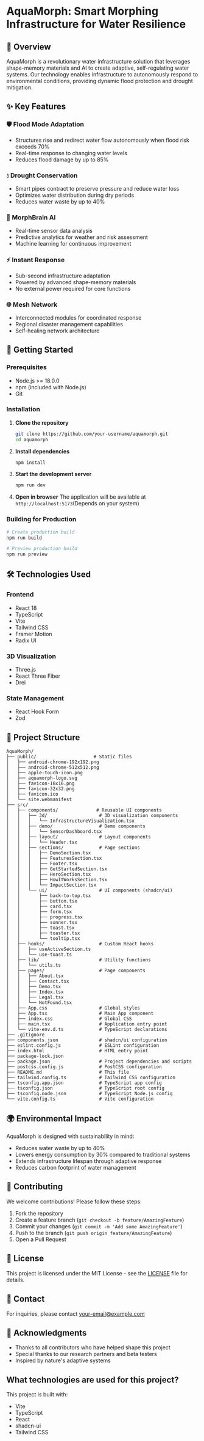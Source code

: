 # AquaMorph: Smart Morphing Infrastructure for Water Resilience

## 🌊 Overview

AquaMorph is a revolutionary water infrastructure solution that leverages shape-memory materials and AI to create adaptive, self-regulating water systems. Our technology enables infrastructure to autonomously respond to environmental conditions, providing dynamic flood protection and drought mitigation.

## ✨ Key Features

### 🛡️ Flood Mode Adaptation
- Structures rise and redirect water flow autonomously when flood risk exceeds 70%
- Real-time response to changing water levels
- Reduces flood damage by up to 85%

### 💧 Drought Conservation
- Smart pipes contract to preserve pressure and reduce water loss
- Optimizes water distribution during dry periods
- Reduces water waste by up to 40%

### 🧠 MorphBrain AI
- Real-time sensor data analysis
- Predictive analytics for weather and risk assessment
- Machine learning for continuous improvement

### ⚡ Instant Response
- Sub-second infrastructure adaptation
- Powered by advanced shape-memory materials
- No external power required for core functions

### 🌐 Mesh Network
- Interconnected modules for coordinated response
- Regional disaster management capabilities
- Self-healing network architecture

## 🚀 Getting Started

### Prerequisites
- Node.js >= 18.0.0
- npm (included with Node.js)
- Git

### Installation

1. **Clone the repository**
   ```bash
   git clone https://github.com/your-username/aquamorph.git
   cd aquamorph
   ```

2. **Install dependencies**
   ```bash
   npm install
   ```

3. **Start the development server**
   ```bash
   npm run dev
   ```

4. **Open in browser**
   The application will be available at `http://localhost:5173`(Depends on your system)

### Building for Production

```bash
# Create production build
npm run build

# Preview production build
npm run preview
```

## 🛠️ Technologies Used

### Frontend
- React 18
- TypeScript
- Vite
- Tailwind CSS
- Framer Motion
- Radix UI

### 3D Visualization
- Three.js
- React Three Fiber
- Drei

### State Management
- React Hook Form
- Zod

## 📂 Project Structure

```
AquaMorph/
├── public/                     # Static files
│   ├── android-chrome-192x192.png
│   ├── android-chrome-512x512.png
│   ├── apple-touch-icon.png
│   ├── aquamorph-logo.svg
│   ├── favicon-16x16.png
│   ├── favicon-32x32.png
│   ├── favicon.ico
│   └── site.webmanifest
├── src/
│   ├── components/              # Reusable UI components
│   │   ├── 3d/                   # 3D visualization components
│   │   │   └── InfrastructureVisualization.tsx
│   │   ├── demo/                 # Demo components
│   │   │   └── SensorDashboard.tsx
│   │   ├── layout/               # Layout components
│   │   │   └── Header.tsx
│   │   ├── sections/             # Page sections
│   │   │   ├── DemoSection.tsx
│   │   │   ├── FeaturesSection.tsx
│   │   │   ├── Footer.tsx
│   │   │   ├── GetStartedSection.tsx
│   │   │   ├── HeroSection.tsx
│   │   │   ├── HowItWorksSection.tsx
│   │   │   └── ImpactSection.tsx
│   │   └── ui/                   # UI components (shadcn/ui)
│   │       ├── back-to-top.tsx
│   │       ├── button.tsx
│   │       ├── card.tsx
│   │       ├── form.tsx
│   │       ├── progress.tsx
│   │       ├── sonner.tsx
│   │       ├── toast.tsx
│   │       ├── toaster.tsx
│   │       └── tooltip.tsx
│   ├── hooks/                    # Custom React hooks
│   │   ├── useActiveSection.ts
│   │   └── use-toast.ts
│   ├── lib/                      # Utility functions
│   │   └── utils.ts
│   ├── pages/                    # Page components
│   │   ├── About.tsx
│   │   ├── Contact.tsx
│   │   ├── Demo.tsx
│   │   ├── Index.tsx
│   │   ├── Legal.tsx
│   │   └── NotFound.tsx
│   ├── App.css                   # Global styles
│   ├── App.tsx                   # Main App component
│   ├── index.css                 # Global CSS
│   ├── main.tsx                  # Application entry point
│   └── vite-env.d.ts             # TypeScript declarations
├── .gitignore
├── components.json               # shadcn/ui configuration
├── eslint.config.js              # ESLint configuration
├── index.html                    # HTML entry point
├── package-lock.json
├── package.json                  # Project dependencies and scripts
├── postcss.config.js             # PostCSS configuration
├── README.md                     # This file
├── tailwind.config.ts            # Tailwind CSS configuration
├── tsconfig.app.json             # TypeScript app config
├── tsconfig.json                 # TypeScript root config
├── tsconfig.node.json            # TypeScript Node.js config
└── vite.config.ts                # Vite configuration
```

## 🌍 Environmental Impact

AquaMorph is designed with sustainability in mind:
- Reduces water waste by up to 40%
- Lowers energy consumption by 30% compared to traditional systems
- Extends infrastructure lifespan through adaptive response
- Reduces carbon footprint of water management

## 🤝 Contributing

We welcome contributions! Please follow these steps:

1. Fork the repository
2. Create a feature branch (`git checkout -b feature/AmazingFeature`)
3. Commit your changes (`git commit -m 'Add some AmazingFeature'`)
4. Push to the branch (`git push origin feature/AmazingFeature`)
5. Open a Pull Request

## 📄 License

This project is licensed under the MIT License - see the [LICENSE](LICENSE) file for details.

## 📧 Contact

For inquiries, please contact [your-email@example.com](mailto:your-email@example.com)

## 🙏 Acknowledgments

- Thanks to all contributors who have helped shape this project
- Special thanks to our research partners and beta testers
- Inspired by nature's adaptive systems

## What technologies are used for this project?

This project is built with:

- Vite
- TypeScript
- React
- shadcn-ui
- Tailwind CSS
